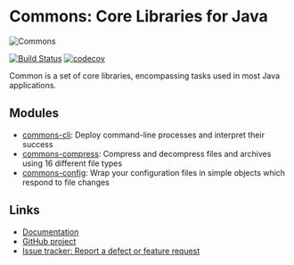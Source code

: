 Commons: Core Libraries for Java
=======================

![Commons](http://alanbuttars.com/img/commons.png)

[![Build Status](https://travis-ci.org/alanbuttars/commons-java.svg?branch=master)](https://travis-ci.org/alanbuttars/commons-java)
[![codecov](https://codecov.io/gh/alanbuttars/commons-java/branch/master/graph/badge.svg)](https://codecov.io/gh/alanbuttars/commons-java)

Common is a set of core libraries, encompassing tasks used in most Java applications.

Modules
-------

* [commons-cli](commons-cli): Deploy command-line processes and interpret their success
* [commons-compress](commons-compress): Compress and decompress files and archives using 16 different file types
* [commons-config](commons-config): Wrap your configuration files in simple objects which respond to file changes

Links
-----

- [Documentation](https://alanbuttars.github.io/commons-java-docs/)
- [GitHub project](https://github.com/alanbuttars/commons-java)
- [Issue tracker: Report a defect or feature request](https://github.com/alanbuttars/commons-java/issues/new)
